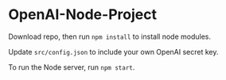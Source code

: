 # OpenAI-Node-Project

Download repo, then run `npm install` to install node modules.

Update `src/config.json` to include your own OpenAI secret key.

To run the Node server, run `npm start`.
